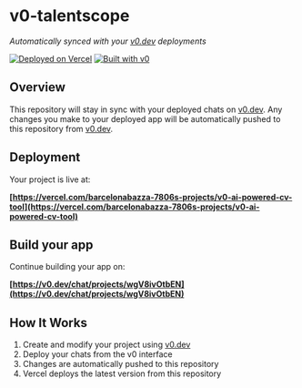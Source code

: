 # v0-talentscope

*Automatically synced with your [v0.dev](https://v0.dev) deployments*

[![Deployed on Vercel](https://img.shields.io/badge/Deployed%20on-Vercel-black?style=for-the-badge&logo=vercel)](https://vercel.com/barcelonabazza-7806s-projects/v0-ai-powered-cv-tool)
[![Built with v0](https://img.shields.io/badge/Built%20with-v0.dev-black?style=for-the-badge)](https://v0.dev/chat/projects/wgV8ivOtbEN)

## Overview

This repository will stay in sync with your deployed chats on [v0.dev](https://v0.dev).
Any changes you make to your deployed app will be automatically pushed to this repository from [v0.dev](https://v0.dev).

## Deployment

Your project is live at:

**[https://vercel.com/barcelonabazza-7806s-projects/v0-ai-powered-cv-tool](https://vercel.com/barcelonabazza-7806s-projects/v0-ai-powered-cv-tool)**

## Build your app

Continue building your app on:

**[https://v0.dev/chat/projects/wgV8ivOtbEN](https://v0.dev/chat/projects/wgV8ivOtbEN)**

## How It Works

1. Create and modify your project using [v0.dev](https://v0.dev)
2. Deploy your chats from the v0 interface
3. Changes are automatically pushed to this repository
4. Vercel deploys the latest version from this repository
